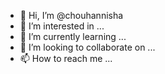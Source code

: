 - 👋 Hi, I’m @chouhannisha
- 👀 I’m interested in ...
- 🌱 I’m currently learning ...
- 💞️ I’m looking to collaborate on ...
- 📫 How to reach me ...

<!---
chouhannisha/chouhannisha is a ✨ special ✨ repository because its `README.md` (this file) appears on your GitHub profile.
You can click the Preview link to take a look at your changes.
--->
